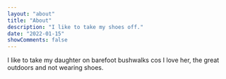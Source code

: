 ```yaml
---
layout: "about"
title: "About"
description: "I like to take my shoes off."
date: "2022-01-15"
showComments: false
---
```


I like to take my daughter on barefoot bushwalks cos I love her, the great outdoors and not wearing shoes.
